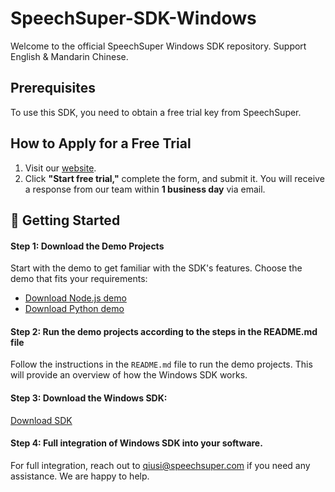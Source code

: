 # SpeechSuper-SDK-Windows
Welcome to the official SpeechSuper Windows SDK repository. Support English &amp; Mandarin Chinese.

## Prerequisites
To use this SDK, you need to obtain a free trial key from SpeechSuper.

## How to Apply for a Free Trial
1. Visit our [website](www.speechsuper.com).
2. Click **"Start free trial,"** complete the form, and submit it. You will receive a response from our team within **1 business day** via email.

## 🚀 Getting Started


#### Step 1: Download the Demo Projects
Start with the demo to get familiar with the SDK's features. Choose the demo that fits your requirements:
- [Download Node.js demo](https://drive.google.com/file/d/1K2KxY-slxV28ypWD3eX0VbYRIda9Ulfe/view?usp=sharing)
- [Download Python demo](https://drive.google.com/file/d/14nbY9xIKW3zxbhJ4PJhLGvtPeQR7KNTR/view?usp=drive_link)
#### Step 2: Run the demo projects according to the steps in the README.md file
Follow the instructions in the `README.md` file to run the demo projects. This will provide an overview of how the Windows SDK works.
#### Step 3: Download the Windows SDK: 
[Download SDK](https://drive.google.com/file/d/1955Akw05B9_e_dHFMVrOR60eHt41Zl1b/view?usp=sharing)
#### Step 4: Full integration of Windows SDK into your software. 
For full integration, reach out to qiusi@speechsuper.com if you need any assistance. We are happy to help.
